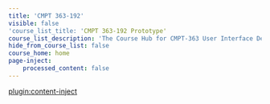 ```yaml
---
title: 'CMPT 363-192'
visible: false
'course_list_title: 'CMPT 363-192 Prototype'
course_list_description: 'The Course Hub for CMPT-363 User Interface Design, planned for the Summer of 2019'
hide_from_course_list: false
course_home: home
page-inject:
    processed_content: false
---
```


[plugin:content-inject](/192/home/_class-preparations)

